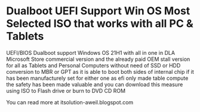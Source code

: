 Dualboot UEFI Support Win OS
Most Selected ISO that works with all PC & Tablets
======
UEFI/BIOS Dualboot support Windows OS 21H1 with all in one in DLA Microsoft Store commercial version and the already paid OEM stall version for all as Tablets and Personal Computers without need of SSD or HDD conversion to MBR or GPT as it is able to boot both sides of internal chip if it has been manufacturely set for either one as efi only made table compute the safety has been made valuable and you can download this measure using ISO to Flash drive or burn to DVD CD ROM

You can read more at itsolution-aweil.blogspot.com
